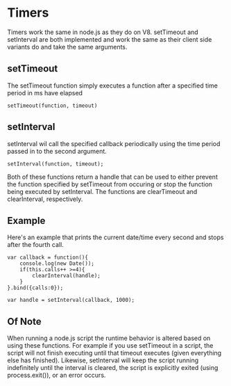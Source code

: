 # Timers
Timers work the same in node.js as they do on V8. setTimeout and setInterval are both implemented and work the same as their client side variants do and take the same arguments. 

## setTimeout
The setTimeout function simply executes a function after a specified time period in ms have elapsed

	setTimeout(function, timeout)

## setInterval
setInterval wil call the specified callback periodically using the time period passed in to the second argument. 

	setInterval(function, timeout);


Both of these functions return a handle that can be used to either prevent the function specified by setTimeout from occuring or stop the function being executed by setInterval. The functions are clearTimeout and clearInterval, respectively. 

## Example
Here's an example that prints the current date/time every second and stops after the fourth call.

	var callback = function(){
		console.log(new Date());
		if(this.calls++ >=4){
			clearInterval(handle);
		}
	}.bind({calls:0});

	var handle = setInterval(callback, 1000);

## Of Note
When running a node.js script the runtime behavior is altered based on using these functions. For example if you use setTimeout in a script, the script will not finish executing until that timeout executes (given everything else has finished). Likewise, setInterval will keep the script running indefinitely until the interval is cleared, the script is explicitly exited (using process.exit()), or an error occurs.
